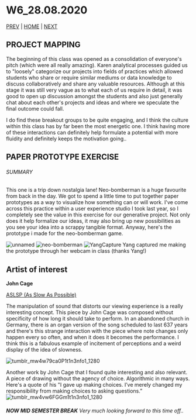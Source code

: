 # W6_28.08.2020

[PREV](https://mikewlam.github.io/S2A/WK05) | [HOME](https://mikewlam.github.io/S2A) | [NEXT](https://mikewlam.github.io/S2A/WK07)

## PROJECT MAPPING

The beginning of this class was opened as a consolidation of everyone's pitch (which were all really amazing). Karen analytical processes guided us to "loosely" categorize our projects into fields of practices which allowed students who share or require similar mediums or data knowledge to discuss collaboratively and share any valuable resources. Although at this stage it was still very vague as to what each of us require in detail, it was good to open up discussion amongst the students and also just generally chat about each other's projects and ideas and where we speculate the final outcome could fall.

I do find these breakout groups to be quite engaging, and I think the culture within this class has by far been the most energetic one. I think having more of these interactions can definitely help formulate a potential with more fluidity and definitely keeps the motivation going..

## PAPER PROTOTYPE EXERCISE

###### SUMMARY

This one is a trip down nostalgia lane! Neo-bomberman is a huge favourite from back in the day. We got to spend a little time to put together paper prototypes as a way to visualize how something can or will work. I've come across this practice within a user experience studio I took last year, so I completely see the value in this exercise for our generative project. Not only does it help formalize our ideas, it may also bring up new possibilities as you see your idea into a scrappy tangible format. Anyway, here's the prototype i made for the neo-bomberman game.

![unnamed](https://user-images.githubusercontent.com/68724434/92194757-cbd9f300-eeae-11ea-81f0-f5e32973d205.gif)
![neo-bomberman](https://user-images.githubusercontent.com/68724434/92194564-540bc880-eeae-11ea-9e4d-763b05feb168.gif)
![YangCapture](https://user-images.githubusercontent.com/68723373/92695547-2f669380-f37b-11ea-9c75-ed7ed95e1bac.GIF)
Yang captured me making the prototype through her webcam in class (thanks Yang!)

## Artist of interest

**John Cage**

[ASLSP (As Slow As Possible)](https://www.youtube.com/watch?v=5VOCBRhhVr4)

The manipulation of sound that distorts our viewing experience is a really interesting concept. This piece by John Cage was composed without specificity of how long it should take to perform. In an abandoned church in Germany, there is an organ version of the song scheduled to last 637 years and there's this strange interaction with the piece where note changes only happen every so often, and when it does it becomes the performance. I think this is a fabulous example of incitement of perceptions and a weird display of the idea of slowness.

![tumblr_mw4w79ca0P1t1n3nfo1_1280](https://user-images.githubusercontent.com/68724434/96672317-b31a9380-13af-11eb-8e6b-5d354af93b6a.png)

Another work by John Cage that I found quite interesting and also relevant. A piece of drawing without the agency of choice. Algorithmic in many ways. Here's a quote of his "I gave up making choices. I’ve merely changed my responsibility from making choices to asking questions.”
![tumblr_mw4vw6FGGm1t1n3nfo1_1280](https://user-images.githubusercontent.com/68724434/96673473-510f5d80-13b2-11eb-84e2-79f6f74e2c8f.png)


###### **NOW MID SEMESTER BREAK** Very much looking forward to this time off..
